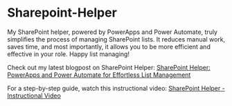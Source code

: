 # Sharepoint-Helper
My SharePoint helper, powered by PowerApps and Power Automate, truly simplifies the process of managing SharePoint lists. It reduces manual work, saves time, and most importantly, it allows you to be more efficient and effective in your role. Happy list managing!

Check out my latest blogpost on SharePoint Helper: [SharePoint Helper: PowerApps and Power Automate for Effortless List Management](https://lehmann.ws/2023/06/20/sharepoint-helper-powerapps-power-automate-for-effortless-list-management/)

For a step-by-step guide, watch this instructional video: [SharePoint Helper - Instructional Video](https://www.youtube.com/watch?v=TAmOqLcuNZY)
